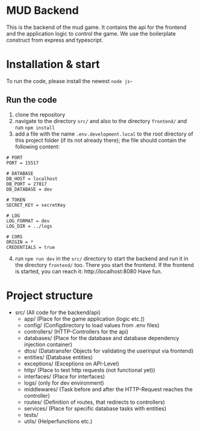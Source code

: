 # MUD Backend
This is the backend of the mud game. It contains the api for the frontend and the application logic to control the game. We use the boilerplate construct from express and typescript.

# Installation & start
To run the code, please install the newest `node js`-

  ## Run the code
  1. clone the repository
  2. navigate to the directory `src/` and also to the directory `frontend/` and run `npm install`
  3. add a file with the name `.env.development.local` to the root directory of this project folder (if its not already there); the file should contain the following content:
   
    # PORT
    PORT = 15517

    # DATABASE
    DB_HOST = localhost
    DB_PORT = 27017
    DB_DATABASE = dev

    # TOKEN
    SECRET_KEY = secretKey

    # LOG
    LOG_FORMAT = dev
    LOG_DIR = ../logs

    # CORS
    ORIGIN = *
    CREDENTIALS = true
  4. run `npm run dev` in the `src/` directory to start the backend and run it in the directory `frontend/` too. There you start the frontend. If the frontend is started, you can reach it: http://localhost:8080
  Have fun.

# Project structure
- src/ (All code for the backend/api)
  - app/ (Place for the game application (logic etc.))
  - config/ (Configdirectory to load values from .env files)
  - controllers/ (HTTP-Controllers for the api)
  - databases/ (Place for the database and database dependency injection container)
  - dtos/ (Datatransfer Objects for validating the userinput via frontend)
  - entities/ (Database entities)
  - exceptions/ (Exceptions on API-Level)
  - http/ (Place to test http requests (not functional yet))
  - interfaces/ (Place for interfaces)
  - logs/ (only for dev environment)
  - middlewares/ (Task before and after the HTTP-Request reaches the controller)
  - routes/ (Definition of routes, that redirects to controllers)
  - services/ (Place for specific database tasks with entities)
  - tests/
  - utils/ (Helperfunctions etc.)
